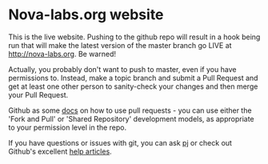 Nova-labs.org website
=====================

This is the live website.  Pushing to the github repo will result in a hook
being run that will make the latest version of the master branch go LIVE
at http://nova-labs.org.  Be warned!


Actually, you probably don't want to push to master, even if you have
permissions to.  Instead, make a topic branch and submit a Pull Request
and get at least one other person to sanity-check your changes and
then merge your Pull Request.

Github as some [docs](https://help.github.com/articles/using-pull-requests)
on how to use pull requests - you can use either the 'Fork and Pull' or
'Shared Repository' development models, as appropriate to your permission
level in the repo.

If you have questions or issues with git, you can ask [pj](http://place.org/~pj/contact.html)
or check out Github's excellent [help articles](https://help.github.com/).


